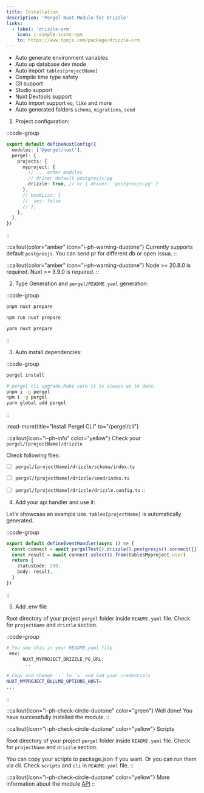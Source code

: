 ```yaml
---
title: Installation
description: 'Pergel Nuxt Module for Drizzle'
links:
  - label: 'drizzle-orm'
    icon: i-simple-icons-npm
    to: https://www.npmjs.com/package/drizzle-orm
---
```


- Auto generate environment variables
- Auto up database dev mode
- Auto import `tables[projectName]`
- Compile time type safety
- ClI support
- Studio support
- Nuxt Devtools support
- Auto import support `eq`, `like` and more
- Auto generated folders `schema`, `migrations`, `seed`


1. Project configuration:


::code-group
```ts [nuxt.config.ts]
export default defineNuxtConfig({
  modules: ['@pergel/nuxt'],
  pergel: {
    projects: {
      myproject: {
        // ... other modules
        // driver default postgresjs:pg
        drizzle: true, // or { driver: 'postgresjs:pg' }
      },
      // bookList: {
      //  ses: false
      // },
    },
  },
})
```
::

::callout{color="amber" icon="i-ph-warning-duotone"}
Currently supports default `postgresjs`. You can send pr for different db or open issua.
::

::callout{color="amber" icon="i-ph-warning-duotone"}
Node >= 20.8.0 is required.
Nuxt >= 3.9.0 is required.
::

2. Type Generation and `pergel/README.yaml` generation:

::code-group
```sh [pnpm]
pnpm nuxt prepare
```
```sh [npm]
npm run nuxt prepare
```
```sh [yarn]
yarn nuxt prepare
```
::

3. Auto install dependencies:

::code-group
```sh [terminal]
pergel install
```
```sh [terminal]
# pergel cli upgrade.Make sure it is always up to date.
pnpm i -g pergel
npm i -g pergel
yarn global add pergel
```
::

:read-more{title="Install Pergel CLI" to="/pergel/cli"}

::callout{icon="i-ph-info" color="yellow"}
Check your `pergel/[projectName]/drizzle`

Check following files:

- [ ] `pergel/[projectName]/drizzle/schema/index.ts`
- [ ] `pergel/[projectName]/drizzle/seed/index.ts`
- [ ] `pergel/[projectName]/drizzle/drizzle.config.ts`
::


4. Add your api handler and use it:

Let's showcase an example use.  `tables[projectName]` is automatically generated. 

::code-group
```ts [server/api/test.ts]
export default defineEventHandler(async () => {
  const connect = await pergelTest().drizzle().postgresjs().connect({})
  const result = await connect.select().from(tablesMyproject.user)
  return {
    statusCode: 200,
    body: result,
  }
})
```
::


5. Add .env file

Root directory of your project `pergel` folder inside `README.yaml` file. Check for `projectName` and `drizzle` section.

::code-group
```sh [.env]
# You see this in your README.yaml file
 env:
      NUXT_MYPROJECT_DRIZZLE_PG_URL:
      ...

# Copy and change `:` to `=` and add your credentials
NUXT_MYPROJECT_BULLMQ_OPTIONS_HOST=
...
```
::

::callout{icon="i-ph-check-circle-duotone" color="green"}
Well done! You have successfully installed the module.
::

::callout{icon="i-ph-check-circle-duotone" color="yellow"}
Scripts

Root directory of your project `pergel` folder inside `README.yaml` file. Check for `projectName` and `drizzle` section.

You can copy your scripts to package.json if you want. Or you can run them via cli. Check `scripts` and `cli` in `README.yaml` file.
::

::callout{icon="i-ph-check-circle-duotone" color="yellow"}
 More information about the module [API](./2.api.md)
::

